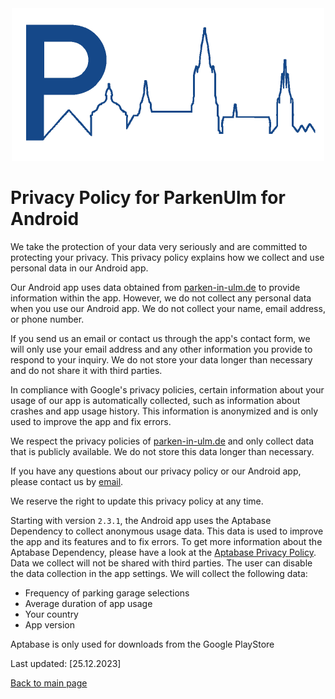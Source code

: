 <div align="center">
  <img width="500" src="../assets/github-header.png">
</div>

# Privacy Policy for ParkenUlm for Android

We take the protection of your data very seriously and are committed to
protecting your privacy. This privacy policy explains how we collect and
use personal data in our Android app.

Our Android app uses data obtained from
[parken-in-ulm.de](https://www.parken-in-ulm.de/) to provide information
within the app. However, we do not collect any personal data when you
use our Android app. We do not collect your name, email address, or
phone number.

If you send us an email or contact us through the app's contact form, we
will only use your email address and any other information you provide
to respond to your inquiry. We do not store your data longer than
necessary and do not share it with third parties.

In compliance with Google's privacy policies, certain information about
your usage of our app is automatically collected, such as information
about crashes and app usage history. This information is anonymized and
is only used to improve the app and fix errors.

We respect the privacy policies of
[parken-in-ulm.de](https://www.parken-in-ulm.de/) and only collect data
that is publicly available. We do not store this data longer than
necessary.

If you have any questions about our privacy policy or our Android app,
please contact us by [email](mailto:bircni@icloud.com).

We reserve the right to update this privacy policy at any time.

Starting with version `2.3.1`, the Android app uses the Aptabase Dependency
to collect anonymous usage data. This data is used to improve the app
and its features and to fix errors. To get more information about the Aptabase
Dependency, please have a look at the [Aptabase Privacy Policy](https://aptabase.com/legal/privacy).
Data we collect will not be shared with third parties.
The user can disable the data collection in the app settings.
We will collect the following data:

- Frequency of parking garage selections
- Average duration of app usage
- Your country
- App version

Aptabase is only used for downloads from the Google PlayStore

Last updated: \[25.12.2023\]

[Back to main page](./README.md)
